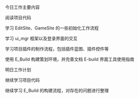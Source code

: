 今日工作主要内容

阅读项目代码

学习 EditSite、GameSite 的一些初始化工作流程

学习 ui_mgr 框架以及登录界面的交互

学习项目插件的制作流程，包括插件蓝图、插件控件等

使用 E_Build 构建策划环境，并完善文档 E-build 界面工具使用指南

 

明日工作计划

继续学习项目代码

继续学习 E_Build 的构建流程，对存在的问题进行整理